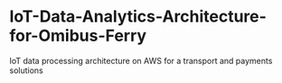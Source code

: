 # IoT-Data-Analytics-Architecture-for-Omibus-Ferry
IoT data processing architecture on AWS for a transport and payments solutions
